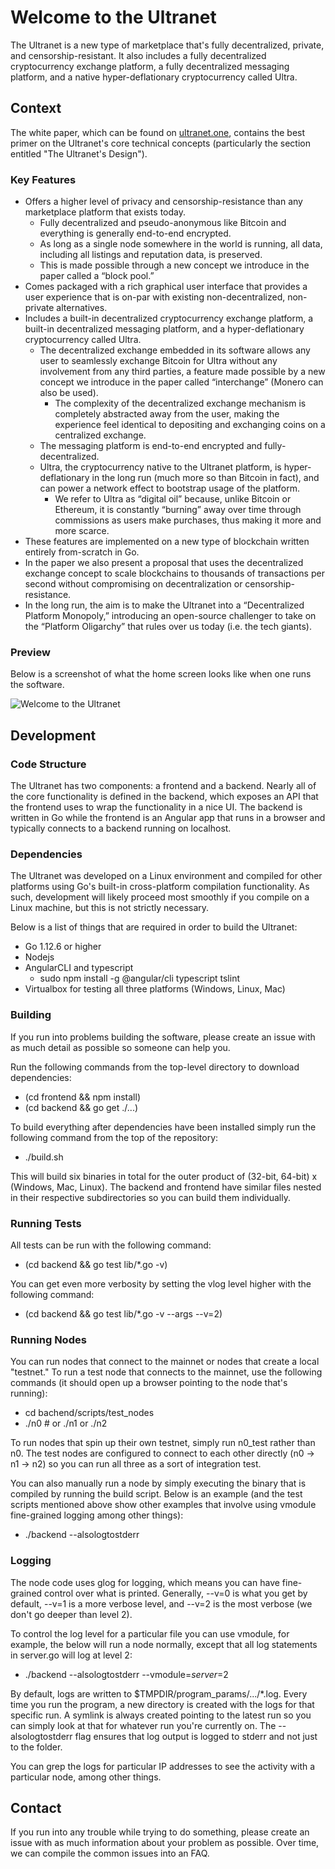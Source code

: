 # Welcome to the Ultranet

The Ultranet is a new type of marketplace that's fully decentralized, private, and
censorship-resistant. It also includes a fully decentralized cryptocurrency exchange
platform, a fully decentralized messaging platform, and a native hyper-deflationary
cryptocurrency called Ultra.

## Context
The white paper, which can be found on [ultranet.one](http://ultranet.one), contains the best primer on
the Ultranet's core technical concepts (particularly the section entitled "The Ultranet's Design"). 

### Key Features
* Offers a higher level of privacy and censorship-resistance than any
  marketplace platform that exists today.
    - Fully decentralized and pseudo-anonymous like Bitcoin and
    everything is generally end-to-end encrypted.
    - As long as a single node somewhere in the world is running, all data,
      including all listings and reputation data, is preserved.
    - This is made possible through a new concept we introduce in the paper
      called a “block pool.”
* Comes packaged with a rich graphical user interface that provides a
  user experience that is on-par with existing non-decentralized,
  non-private alternatives.
* Includes a built-in decentralized cryptocurrency exchange
  platform, a built-in decentralized messaging platform, and a
  hyper-deflationary cryptocurrency called Ultra.
    - The decentralized exchange embedded in its software allows any user
      to seamlessly exchange Bitcoin for Ultra without any involvement from
      any third parties, a feature made possible by a new concept we 
      introduce in the paper called “interchange” (Monero can also be used).
        + The complexity of the decentralized exchange mechanism is 
          completely abstracted away from the user, making the experience 
          feel identical to depositing and exchanging coins on a 
          centralized exchange.
    - The messaging platform is end-to-end encrypted and
      fully-decentralized.
    - Ultra, the cryptocurrency native to the Ultranet platform, is
      hyper-deflationary in the long run (much more so than Bitcoin in
      fact), and can power a network effect to bootstrap usage of the 
      platform.
        + We refer to Ultra as “digital oil” because, unlike Bitcoin or
          Ethereum, it is constantly “burning” away over time through
          commissions as users make purchases, thus making it more and more
          scarce.
* These features are implemented on a new type of blockchain written
  entirely from-scratch in Go.
* In the paper we also present a proposal that uses the decentralized
  exchange concept to scale blockchains to thousands of transactions per
  second without compromising on decentralization or
  censorship-resistance.
* In the long run, the aim is to make the Ultranet into a “Decentralized
  Platform Monopoly,” introducing an open-source challenger to take on
  the “Platform Oligarchy” that rules over us today (i.e. the tech giants).

### Preview
Below is a screenshot of what the home screen looks like when one runs
the software.

![](https://gitlab.com/sarahc0nn0r/ultranet/raw/master/screenshot.png "Welcome to the Ultranet")

## Development

### Code Structure
The Ultranet has two components: a frontend and a backend. Nearly all of the core
functionality is defined in the backend, which exposes an API that the frontend
uses to wrap the functionality in a nice UI. The backend is written in Go while the
frontend is an Angular app that runs in a browser and typically connects to a
backend running on localhost.

### Dependencies
The Ultranet was developed on a Linux environment and compiled for other platforms
using Go's built-in cross-platform compilation functionality. As such, development
will likely proceed most smoothly if you compile on a Linux machine, but this is not
strictly necessary.

Below is a list of things that are required in order to build the Ultranet:

* Go 1.12.6 or higher
* Nodejs
* AngularCLI and typescript 
    * sudo npm install -g @angular/cli typescript tslint
* Virtualbox for testing all three platforms (Windows, Linux, Mac)

### Building
If you run into problems building the software, please create an issue with as much
detail as possible so someone can help you.

Run the following commands from the top-level directory to download dependencies:

  * (cd frontend && npm install)
  * (cd backend && go get ./...)

To build everything after dependencies have been installed simply run the 
following command from the top of the repository:

  * ./build.sh

This will build six binaries in total for the outer product of (32-bit, 64-bit) x (Windows, Mac, Linux).
The backend and frontend have similar files nested in their respective subdirectories
so you can build them individually.

### Running Tests
All tests can be run with the following command:

  * (cd backend && go test lib/*.go -v)

You can get even more verbosity by setting the vlog level higher with the following command:

  * (cd backend &&  go test lib/*.go -v --args --v=2)

### Running Nodes
You can run nodes that connect to the mainnet or nodes that create a local "testnet."
To run a test node that connects to the mainnet, use the following commands (it should
open up a browser pointing to the node that's running):

  * cd bachend/scripts/test_nodes
  * ./n0 # or ./n1 or ./n2

To run nodes that spin up their own testnet, simply run n0_test rather than n0. The
test nodes are configured to connect to each other directly (n0 -> n1 -> n2) so you
can run all three as a sort of integration test.

You can also manually run a node by simply executing the binary that is
compiled by running the build script. Below is an example (and the test
scripts mentioned above show other examples that involve using vmodule
fine-grained logging among other things):

  * ./backend --alsologtostderr

### Logging
The node code uses glog for logging, which means you can have fine-grained
control over what is printed. Generally, --v=0 is what you get by default,
--v=1 is a more verbose level, and --v=2 is the most verbose (we don't go
deeper than level 2).

To control the log level for a particular file you can use vmodule, for
example, the below will run a node normally, except that all log statements
in server.go will log at level 2:

  * ./backend --alsologtostderr --vmodule=*server*=2

By default, logs are written to $TMPDIR/program_params/.../*.log. Every time
you run the program, a new directory is created with the logs for that specific
run. A symlink is always created pointing to the latest run so you can simply
look at that for whatever run you're currently on. The --alsologtostderr
flag ensures that log output is logged to stderr and not just to the folder.

You can grep the logs for particular IP addresses to see the activity with
a particular node, among other things.

## Contact
If you run into any trouble while trying to do something, please create an
issue with as much information about your problem as possible. Over time, we
can compile the common issues into an FAQ.
